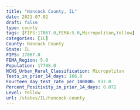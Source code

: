 ```yaml
---
title: "Hancock County, IL"
date: 2021-07-02
draft: false
type: county
tags: [FIPS:17067.0,FEMA:5.0,Micropolitan,Yellow]
categories: [IL]
County: Hancock County
State: IL
FIPS: 17067.0
FEMA_Region: 5.0
Population: 17708.0
NCHS_Urban_Rural_Classification: Micropolitan
Tests_in_prior_14_days: 166.0
Fourteen_day_test_rate_per_100000: 937.0
Percent_Positivity_in_prior_14_days: 0.072
Level: Yellow
url: /states/IL/hancock-county
---
```



